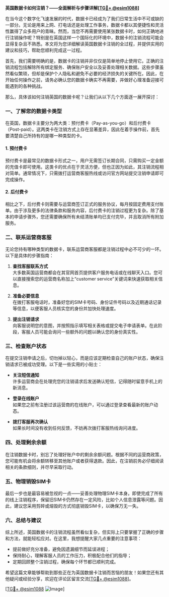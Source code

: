 **英国数据卡如何注销？——全面解析与步骤详解[[TG💪+ @esim1088](https://t.me/s/esim1088)]**

在当今这个数字化飞速发展的时代，数据卡已经成为了我们日常生活中不可或缺的一部分。无论是用来上网、打电话还是处理工作事务，数据卡都以其便捷性和灵活性赢得了众多用户的青睐。然而，当您不再需要使用某张数据卡时，如何正确地进行注销操作呢？特别是在英国这样一个国际化的环境中，数据卡的注销流程可能会显得复杂且不熟悉。本文将为您详细解读英国数据卡注销的全过程，并提供实用的建议和技巧，帮助您顺利完成这一过程。

首先，我们需要明确的是，数据卡的注销并非仅仅是简单地停止使用它。正确的注销流程包括解除所有绑定服务、确保账户安全以及妥善处理相关数据。这些步骤虽然看似繁琐，但却是保护个人隐私和避免不必要的经济损失的关键所在。因此，在开始任何操作之前，请务必确认您的数据卡确实不再需要，并做好心理准备迎接可能遇到的各种挑战。

那么，具体该如何注销英国的数据卡呢？让我们从以下几个方面逐一展开探讨：

### **一、了解您的数据卡类型**
在英国，数据卡主要分为两大类：预付费卡（Pay-as-you-go）和后付费卡（Post-paid）。这两类卡在注销方式上存在显著差异，因此在着手操作前，首先要清楚自己所持有的是哪一种类型的卡。

#### **1. 预付费卡**
预付费卡是最常见的数据卡形式之一，用户无需签订长期合同，只需购买一定金额的充值卡即可使用。这类卡的优点在于灵活方便，但也正因为如此，其注销流程相对简单。通常情况下，只需拨打运营商客服热线或访问官方网站提交注销申请即可完成操作。

#### **2. 后付费卡**
相比之下，后付费卡则需要与运营商签订正式的服务协议，每月按固定费用支付账单。由于涉及更多的法律条款和服务内容，后付费卡的注销过程更为复杂。除了基本的申请步骤外，您还需要确保所有未结清账单均已支付完毕，并且取消所有附加服务。

### **二、联系运营商客服**
无论您持有哪种类型的数据卡，联系运营商客服都是注销过程中必不可少的一环。以下是具体的步骤指南：

1. **查找客服联系方式**  
   大多数英国运营商都会在其官网首页提供客户服务电话或在线聊天入口。您可以直接搜索您的运营商名称加上“customer service”关键词来快速获取相关信息。

2. **准备必要信息**  
   在拨打客服电话时，准备好您的SIM卡号码、身份证件号码以及近期通话记录等信息，以便客服人员核实您的身份并加快处理速度。

3. **提出注销请求**  
   向客服说明您的意图，并按照指示填写相关表格或提交电子申请表单。在此阶段，客服人员可能会询问一些额外的问题以确认您的身份真实性。

### **三、检查账户状态**
在提交注销申请之后，切勿掉以轻心，而是应该定期检查自己的账户状态，确保注销请求已被成功受理。以下是一些实用的小贴士：

- **关注短信通知**  
  许多运营商会在处理完您的注销请求后发送确认短信，记得随时留意手机上的新消息。
  
- **登录在线账户**  
  如果您之前有注册过该运营商的在线账户，可以通过登录查看最新的账户动态。

- **拨打客服再次确认**  
  如果长时间没有收到任何反馈，不妨再次拨打客服热线询问进度。

### **四、处理剩余余额**
在注销数据卡时，别忘了处理好账户中的剩余余额问题。根据不同的运营商政策，您可能有机会将余额转移至其他账户或者获得退款。因此，在注销前务必仔细阅读相关的条款细则，并尽早采取行动。

### **五、物理销毁SIM卡**
最后一步也是最容易被忽视的一点——妥善处理物理SIM卡本身。即使完成了所有的线上注销程序，保留旧SIM卡仍然存在一定风险，比如个人信息泄露等问题。因此，建议您采用剪碎或熔毁的方式彻底销毁SIM卡，以确保万无一失。

### **六、总结与建议**
综上所述，英国数据卡的注销流程虽然看似复杂，但实际上只要掌握了正确的步骤和方法，就能轻松应对。在这里，我想提醒大家几点重要的注意事项：

- 提前做好充分准备，避免因遗漏细节而延误进程；
- 保持耐心，理解客服人员的工作压力，积极配合他们的指导；
- 定期回顾整个注销过程，确保每个环节都已顺利完成。

希望这篇文章能够帮助到那些正在为英国数据卡注销而苦恼的朋友！如果您还有其他疑问或经验分享，欢迎在评论区留言交流[[TG💪+ @esim1088](https://t.me/s/esim1088)]。

[[TG💪+ @esim1088](https://t.me/s/esim1088) ![Image](https://i.postimg.cc/4NQfJmqS/Snipaste-2025-05-13-00-14-12.png)]